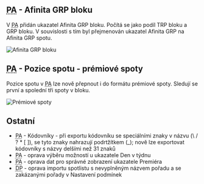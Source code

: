 ﻿---
categories: [fenix]
layout: fenix
---
## <abbr title="Postanalýza">PA</abbr> - Afinita GRP bloku
V <abbr title="Postanalýza">PA</abbr> přidán ukazatel Afinita GRP bloku. Počítá se jako podíl TRP bloku a GRP bloku. 
V souvislosti s tím byl přejmenován ukazatel Afinita GRP na Afinita GRP spotu.

![Afinita GRP bloku]({{site.url}}/data/afinitagrpspotblok.PNG "Afinita GRP bloku")

## <abbr title="Postanalýza">PA</abbr> - Pozice spotu - prémiové spoty
Pozice spotu v <abbr title="Postanalýza">PA</abbr> lze nově přepnout i do formátu prémiové spoty. Sledují se první a spolední tři spoty v bloku.
 
![Prémiové spoty]({{site.url}}/data/pozicespotupremium.PNG "Prémiové spoty")
 
## Ostatní
<ul>
<li><abbr title="Postanalýza">PA</abbr> - Kódovníky - při exportu kódovníku se speciálními znaky v názvu (\ / ? * [ ]), se tyto znaky nahrazují podrtžítkem (_); nově lze exportovat kódovníky s názvy delšími než 31 znaků</li>
<li><abbr title="Postanalýza">PA</abbr> - oprava výběru možností u ukazatele Den v týdnu</li>
<li><abbr title="Postanalýza">PA</abbr> - oprava dat pro správné zobrazení ukazatele Premiéra</li>
<li><abbr title="Detailní plán">DP</abbr> - oprava importu spotlistu s nevyplněným názvem pořadu a se zakázanými pořady v Nastavení podmínek</li>
</ul>
